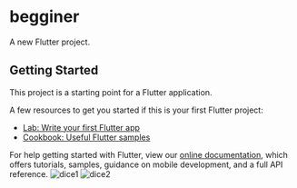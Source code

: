 # begginer

A new Flutter project.

## Getting Started

This project is a starting point for a Flutter application.

A few resources to get you started if this is your first Flutter project:

- [Lab: Write your first Flutter app](https://flutter.dev/docs/get-started/codelab)
- [Cookbook: Useful Flutter samples](https://flutter.dev/docs/cookbook)

For help getting started with Flutter, view our
[online documentation](https://flutter.dev/docs), which offers tutorials,
samples, guidance on mobile development, and a full API reference.
![dice1](https://user-images.githubusercontent.com/48874611/142932695-2b96a7b9-1399-41d7-b51c-f422ccde6140.png)
![dice2](https://user-images.githubusercontent.com/48874611/142932707-7bf017dc-0368-4cbe-8590-44d85a96363d.png)
